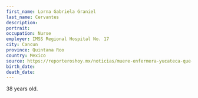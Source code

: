 ```yaml
---
first_name: Lorna Gabriela Graniel
last_name: Cervantes
description: 
portrait: 
occupation: Nurse
employer: IMSS Regional Hospital No. 17
city: Cancun
province: Quintana Roo
country: Mexico
source: https://reporteroshoy.mx/noticias/muere-enfermera-yucateca-que-combatia-el-covid-19-en-cancun/
birth_date: 
death_date: 
---
```


38 years old.